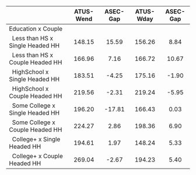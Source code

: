 
|                      |    ATUS-Wend |     ASEC-Gap |    ATUS-Wday |     ASEC-Gap |
| -------------------- | :----------: | :----------: | :----------: | :----------: |
| Education x Couple   |              |              |              |              |
| &nbsp;&nbsp;Less than HS x Single Headed HH |       148.15 |        15.59 |       156.26 |         8.84 |
| &nbsp;&nbsp;Less than HS x Couple Headed HH |       166.96 |         7.16 |       166.72 |        10.67 |
| &nbsp;&nbsp;HighSchool x Single Headed HH |       183.51 |        -4.25 |       175.16 |        -1.90 |
| &nbsp;&nbsp;HighSchool x Couple Headed HH |       219.56 |        -2.31 |       219.24 |        -5.95 |
| &nbsp;&nbsp;Some College x Single Headed HH |       196.20 |       -17.81 |       166.43 |         0.03 |
| &nbsp;&nbsp;Some College x Couple Headed HH |       224.27 |         2.86 |       198.36 |         6.90 |
| &nbsp;&nbsp;College+ x Single Headed HH |       194.61 |         1.97 |       148.24 |         5.33 |
| &nbsp;&nbsp;College+ x Couple Headed HH |       269.04 |        -2.67 |       194.23 |         5.40 |


